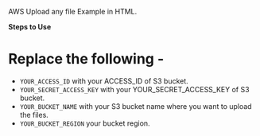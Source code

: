 AWS Upload any file Example in HTML.

**Steps to Use**

# Replace the following -
* `YOUR_ACCESS_ID` with your ACCESS_ID of S3 bucket.
* `YOUR_SECRET_ACCESS_KEY` with your YOUR_SECRET_ACCESS_KEY of S3 bucket.
* `YOUR_BUCKET_NAME` with your S3 bucket name where you want to upload the files.
* `YOUR_BUCKET_REGION` your bucket region.
